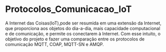 # Protocolos_Comunicacao_IoT
A Internet das Coisas(IoT),pode ser resumida em uma extensão da Internet, que proporciona aos objetos do dia-a-dia, mais capacidade computacional e de comunicação, e permite os conectarem à Internet. Com esse intuito, o objetivo do projeto e fazer uma comparação entre os protocolos de comunicação MQTT, COAP, MQTT-SN e AMQP.
